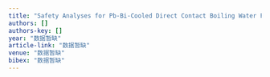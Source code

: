 ```yaml
---
title: "Safety Analyses for Pb-Bi-Cooled Direct Contact Boiling Water Fast Reactor (PBWFR)"
authors: []
authors-key: []
year: "数据暂缺"
article-link: "数据暂缺"
venue: "数据暂缺"
bibex: "数据暂缺"
---
```

